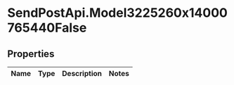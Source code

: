 # SendPostApi.Model3225260x14000765440False

## Properties
Name | Type | Description | Notes
------------ | ------------- | ------------- | -------------


